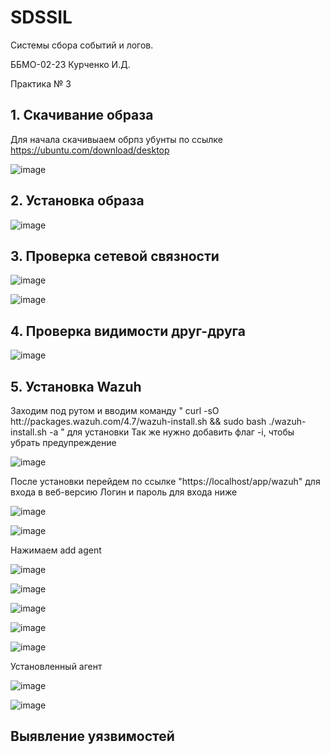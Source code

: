 # SDSSIL
Системы сбора событий и логов.

ББМО-02-23 Курченко И.Д.

Практика № 3


## 1. Скачивание образа
Для начала скачивыаем обрпз убунты по ссылке https://ubuntu.com/download/desktop

![image](https://github.com/user-attachments/assets/c57c6619-d37c-48eb-8f19-2320e9fcbbb0)


## 2. Установка образа

![image](https://github.com/user-attachments/assets/bef205cb-33bd-40a2-8084-361d691978b1)



## 3. Проверка сетевой связности

![image](https://github.com/user-attachments/assets/135a98b7-a5b0-42b8-9bd5-a2a430cee19c)


![image](https://github.com/user-attachments/assets/2aa91d47-51e1-4d57-906d-adab3f912602)


## 4. Проверка видимости друг-друга

![image](https://github.com/user-attachments/assets/8856d1f2-5ea0-4242-a95e-5f1d9ce15d4a)




## 5. Установка Wazuh

Заходим под рутом и вводим команду " curl -sO htt://packages.wazuh.com/4.7/wazuh-install.sh && sudo bash ./wazuh-install.sh -a " для установки
Так же нужно добавить флаг -i, чтобы убрать предупреждение

![image](https://github.com/user-attachments/assets/7bab5869-4dd0-4978-9e88-e8e5866b90cb)

После установки перейдем по ссылке "https://localhost/app/wazuh" для входа в веб-версию
Логин и пароль для входа ниже

![image](https://github.com/user-attachments/assets/4a2b70ea-bf00-427b-a09a-46a245a1fe8e)

![image](https://github.com/user-attachments/assets/c78e8504-865f-413d-a586-77ec61f6c166)

Нажимаем add agent

![image](https://github.com/user-attachments/assets/ddaad55d-6783-4f7e-a689-a5c2ec750833)

![image](https://github.com/user-attachments/assets/a326c574-1d5b-4e77-93ac-9056f0734025)

![image](https://github.com/user-attachments/assets/615f4094-6f73-4247-9c9b-d5a672c53a25)


![image](https://github.com/user-attachments/assets/6c49d0c7-c0f0-4d18-a851-36127347a150)

![image](https://github.com/user-attachments/assets/6f66f738-8001-4b47-86d4-1e947132193f)

Установленный агент

![image](https://github.com/user-attachments/assets/b90c15db-5dc0-46df-8f19-9a637bf39fce)

![image](https://github.com/user-attachments/assets/f8bdfd94-5763-4b9a-8792-af8f03c2ec20)


## Выявление уязвимостей




